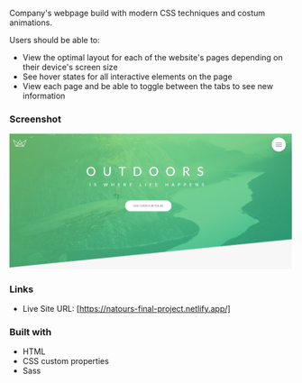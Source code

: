 
Company's webpage build with  modern CSS techniques and costum animations.

Users should be able to:

- View the optimal layout for each of the website's pages depending on their device's screen size
- See hover states for all interactive elements on the page
- View each page and be able to toggle between the tabs to see new information


### Screenshot

![](./Natours.PNG)



### Links

- Live Site URL: [https://natours-final-project.netlify.app/]



### Built with

- HTML
- CSS custom properties
- Sass




